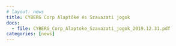 ```yaml
---
# layout: news
title: CYBERG Corp Alaptőke és Szavazati jogok 
docs:
  - file: CYBERG_Corp_Alaptoke_Szavazati_jogok_2019.12.31.pdf
categories: [news]
---
```

